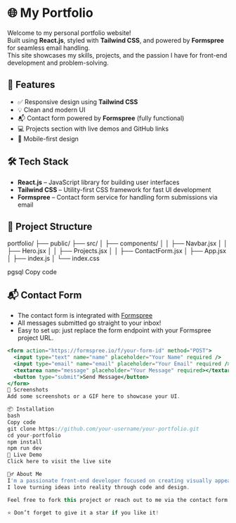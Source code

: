 # 🌐 My Portfolio

Welcome to my personal portfolio website!  
Built using **React.js**, styled with **Tailwind CSS**, and powered by **Formspree** for seamless email handling.  
This site showcases my skills, projects, and the passion I have for front-end development and problem-solving.

## 🚀 Features

- ✅ Responsive design using **Tailwind CSS**
- 💡 Clean and modern UI
- 📬 Contact form powered by **Formspree** (fully functional)
- 💻 Projects section with live demos and GitHub links
- 📱 Mobile-first design

## 🛠 Tech Stack

- **React.js** – JavaScript library for building user interfaces  
- **Tailwind CSS** – Utility-first CSS framework for fast UI development  
- **Formspree** – Contact form service for handling form submissions via email

## 📁 Project Structure

portfolio/ ├── public/ ├── src/ │ ├── components/ │ │ ├── Navbar.jsx │ │ ├── Hero.jsx │ │ ├── Projects.jsx │ │ ├── ContactForm.jsx │ ├── App.jsx │ ├── index.js │ └── index.css

pgsql
Copy code

## 📬 Contact Form

- The contact form is integrated with [Formspree](https://formspree.io/)
- All messages submitted go straight to your inbox!
- Easy to set up: just replace the form endpoint with your Formspree project URL.

```jsx
<form action="https://formspree.io/f/your-form-id" method="POST">
  <input type="text" name="name" placeholder="Your Name" required />
  <input type="email" name="email" placeholder="Your Email" required />
  <textarea name="message" placeholder="Your Message" required></textarea>
  <button type="submit">Send Message</button>
</form>
📸 Screenshots
Add some screenshots or a GIF here to showcase your UI.

📦 Installation
bash
Copy code
git clone https://github.com/your-username/your-portfolio.git
cd your-portfolio
npm install
npm run dev
🔗 Live Demo
Click here to visit the live site

🙋‍♂️ About Me
I'm a passionate front-end developer focused on creating visually appealing and user-friendly web applications.
I love turning ideas into reality through code and design.

Feel free to fork this project or reach out to me via the contact form.

⭐ Don’t forget to give it a star if you like it!